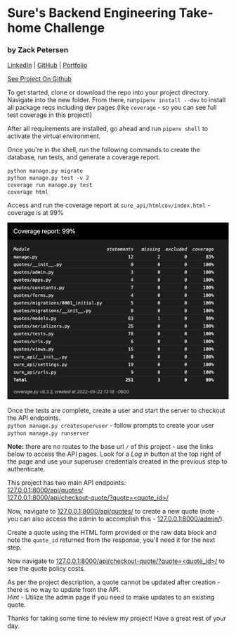 # Sure's Backend Engineering Take-home Challenge

### by Zack Petersen

[LinkedIn](https://www.linkedin.com/in/zackcpetersen/) | [GitHub](https://github.com/zackcpetersen)
| [Portfolio](https://zackcpetersen.com/)

[See Project On Github](https://github.com/zackcpetersen/sure_api)

To get started, clone or download the repo into your project directory. Navigate into the new folder. From there,
run`pipenv install --dev`
to install all package reqs including dev pages (like `coverage` - so you can see full test coverage in this project!)

After all requirements are installed, go ahead and run
`pipenv shell` to activate the virtual environment.

Once you're in the shell, run the following commands to create the database, run tests, and generate a coverage report.

```
python manage.py migrate
python manage.py test -v 2
coverage run manage.py test
coverage html
```

Access and run the coverage report at `sure_api/htmlcov/index.html` - coverage is at 99%

![](images/sure-api-coverage-report.png)

Once the tests are complete, create a user and start the server to checkout the API endpoints. <br>
`python manage.py createsuperuser` - follow prompts to create your user <br>
`python manage.py runserver`

**Note:** there are no routes to the base url `/` of this project - use the links below to access the API pages. Look
for a _Log in_ button at the top right of the page and use your superuser credentials created in the previous step to
authenticate.

This project has two main API endpoints: <br>
[127.0.0.1:8000/api/quotes/](http://127.0.0.1:8000/api/quotes/) <br>
[127.0.0.1:8000/api/checkout-quote/?quote=<quote_id>/](http://127.0.0.1:8000/api/checkout-quote/?quote=<quote_id>)

Now, navigate to [127.0.0.1:8000/api/quotes/](http://127.0.0.1:8000/api/quotes/) to create a new quote (note - you can
also access the admin to accomplish this - [127.0.0.1:8000/admin/](http://127.0.0.1:8000/admin/)).

Create a quote using the HTML form provided or the raw data block and note the `quote_id` returned from the response,
you'll need it for the next step.

Now navigate to
[127.0.0.1:8000/api/checkout-quote/?quote=<quote_id>/](http://127.0.0.1:8000/api/checkout-quote/?quote=<quote_id>)
to see the quote policy costs.

As per the project description, a quote cannot be updated after creation - there is no way to update from the API.<br> 
_Hint_ - Utilize the admin page if you need to make updates to an existing quote.

Thanks for taking some time to review my project! Have a great rest of your day.
